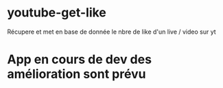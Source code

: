 # youtube-get-like
Récupere et met en base de donnée le nbre de like d'un live / video sur yt

# App en cours de dev des amélioration sont prévu